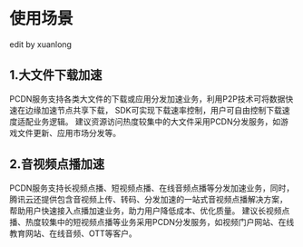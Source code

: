 # 使用场景
edit by xuanlong

## 1.大文件下载加速
PCDN服务支持各类大文件的下载或应用分发加速业务，利用P2P技术可将数据快速在边缘加速节点共享下载，
SDK可实现下载速率控制，用户可自由控制下载速度适配业务逻辑。
建议资源访问热度较集中的大文件采用PCDN分发服务，如游戏文件更新、应用市场分发等。
## 2.音视频点播加速
PCDN服务支持长视频点播、短视频点播、在线音频点播等分发加速业务，同时，腾讯云还提供包含音视频上传、转码、分发加速的一站式音视频点播解决方案，
帮助用户快速接入点播加速业务，助力用户降低成本、优化质量。
建议长视频点播、热度较集中的短视频点播等业务采用PCDN分发服务，如视频门户网站、在线教育网站、在线音频、OTT等客户。
